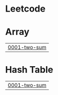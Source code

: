 # Leetcode


# Array
|  |
| ------- |
| [0001-two-sum](https://github.com/BhavaniSankar123/Leetcode/tree/master/0001-two-sum) |
# Hash Table
|  |
| ------- |
| [0001-two-sum](https://github.com/BhavaniSankar123/Leetcode/tree/master/0001-two-sum) |